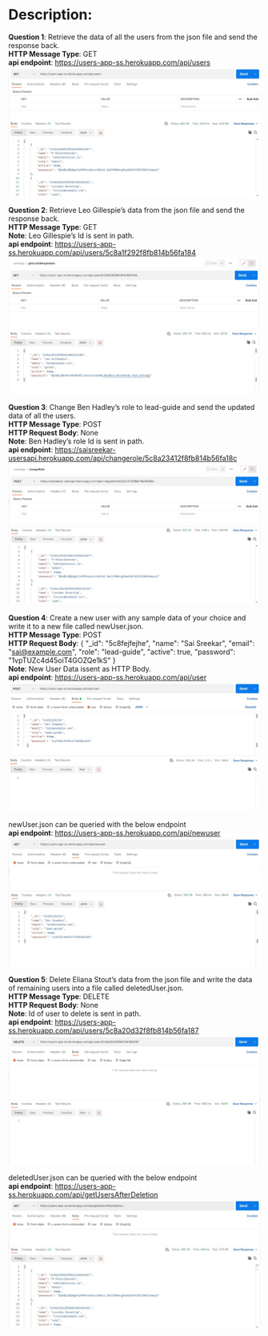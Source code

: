 # Description:

**Question 1**: Retrieve the data of all the users from the json file and send the response back.\
**HTTP Message Type**: GET\
**api endpoint**: https://users-app-ss.herokuapp.com/api/users \
![Alt Text](https://github.com/sai-sreekhar/User-App/blob/main/screenshots/Level-1%20Question-1.jpg)

**Question 2**: Retrieve Leo Gillespie’s data from the json file and send the response back.\
**HTTP Message Type**: GET\
**Note**: Leo Gillespie’s Id is sent in path.\
**api endpoint**: https://users-app-ss.herokuapp.com/api/users/5c8a1f292f8fb814b56fa184 \
![Alt Text](https://github.com/sai-sreekhar/User-App/blob/main/screenshots/Level-1%20Question-2%20(user%20id%20to%20fetch%20is%20sent%20in%20path).jpg)

**Question 3**: Change Ben Hadley’s role to lead-guide and send the updated data of all the users.\
**HTTP Message Type**: POST\
**HTTP Request Body**: None\
**Note**:  Ben Hadley’s role Id is sent in path.\
**api endpoint**: https://saisreekar-usersapi.herokuapp.com/api/changerole/5c8a23412f8fb814b56fa18c \
![Alt Text](https://github.com/sai-sreekhar/User-App/blob/main/screenshots/Level-1%20Question-3%20(user%20id%20is%20sent%20in%20path).jpg)

**Question 4**: Create a new user with any sample data of your choice and write it to a new file called newUser.json.\
**HTTP Message Type**: POST\
**HTTP Request Body**: 
{
    "_id": "5c8fejfejhe",
    "name": "Sai Sreekar",
    "email": "sai@example.com",
    "role": "lead-guide",
    "active": true,
    "password": "1vpTUZc4d45oiT4GOZQe1kS"
  }\
**Note**: New User Data issent as HTTP Body.\
**api endpoint**: https://users-app-ss.herokuapp.com/api/user \
![Alt Text](https://github.com/sai-sreekhar/User-App/blob/main/screenshots/Level-1%20Question-4%20(user%20data%20sent%20in%20post%20body).jpg)

newUser.json can be queried with the below endpoint\
**api endpoint**: https://users-app-ss.herokuapp.com/api/newuser \
![Alt Text](https://github.com/sai-sreekhar/User-App/blob/main/screenshots/Level-1%20Question-4a%20(newUser.json%20is%20queried%20using%20api).jpg)

**Question 5**: Delete Eliana Stout’s data from the json file and write the data of remaining users into a file called deletedUser.json.\
**HTTP Message Type**: DELETE\
**HTTP Request Body**: None\
**Note**: Id of user to delete is sent in path.\
**api endpoint**: https://users-app-ss.herokuapp.com/api/users/5c8a20d32f8fb814b56fa187 \
![Alt Text](https://github.com/sai-sreekhar/User-App/blob/main/screenshots/Level-1%20Question-5%20(user%20id%20to%20delete%20is%20passed%20in%20path).jpg)

deletedUser.json can be queried with the below endpoint\
**api endpoint**: https://users-app-ss.herokuapp.com/api/getUsersAfterDeletion \
![Alt Text](https://github.com/sai-sreekhar/User-App/blob/main/screenshots/Level-1%20Question-5a%20(deletedUser.json%20is%20queried%20using%20api).jpg)





